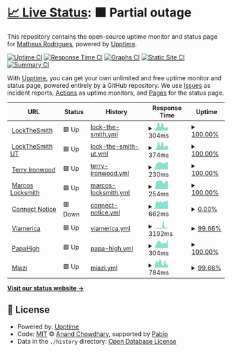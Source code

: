 # [📈 Live Status](https://matheusot.github.io/upptime-monitor): <!--live status--> **🟧 Partial outage**

This repository contains the open-source uptime monitor and status page for [Matheus Rodrigues](https://matheusot.github.io/upptime-monitor), powered by [Upptime](https://github.com/upptime/upptime).

[![Uptime CI](https://github.com/matheusot/upptime-monitor/workflows/Uptime%20CI/badge.svg)](https://github.com/matheusot/upptime-monitor/actions?query=workflow%3A%22Uptime+CI%22)
[![Response Time CI](https://github.com/matheusot/upptime-monitor/workflows/Response%20Time%20CI/badge.svg)](https://github.com/matheusot/upptime-monitor/actions?query=workflow%3A%22Response+Time+CI%22)
[![Graphs CI](https://github.com/matheusot/upptime-monitor/workflows/Graphs%20CI/badge.svg)](https://github.com/matheusot/upptime-monitor/actions?query=workflow%3A%22Graphs+CI%22)
[![Static Site CI](https://github.com/matheusot/upptime-monitor/workflows/Static%20Site%20CI/badge.svg)](https://github.com/matheusot/upptime-monitor/actions?query=workflow%3A%22Static+Site+CI%22)
[![Summary CI](https://github.com/matheusot/upptime-monitor/workflows/Summary%20CI/badge.svg)](https://github.com/matheusot/upptime-monitor/actions?query=workflow%3A%22Summary+CI%22)

With [Upptime](https://upptime.js.org), you can get your own unlimited and free uptime monitor and status page, powered entirely by a GitHub repository. We use [Issues](https://github.com/matheusot/upptime-monitor/issues) as incident reports, [Actions](https://github.com/matheusot/upptime-monitor/actions) as uptime monitors, and [Pages](https://matheusot.github.io/upptime-monitor) for the status page.

<!--start: status pages-->
<!-- This summary is generated by Upptime (https://github.com/upptime/upptime) -->
<!-- Do not edit this manually, your changes will be overwritten -->
<!-- prettier-ignore -->
| URL | Status | History | Response Time | Uptime |
| --- | ------ | ------- | ------------- | ------ |
| <img alt="" src="https://icons.duckduckgo.com/ip3/lockthesmith.com.ico" height="13"> [LockTheSmith](https://lockthesmith.com) | 🟩 Up | [lock-the-smith.yml](https://github.com/matheusot/upptime-monitor/commits/HEAD/history/lock-the-smith.yml) | <details><summary><img alt="Response time graph" src="./graphs/lock-the-smith/response-time-week.png" height="20"> 304ms</summary><br><a href="https://matheusot.github.io/upptime-monitor/history/lock-the-smith"><img alt="Response time 467" src="https://img.shields.io/endpoint?url=https%3A%2F%2Fraw.githubusercontent.com%2Fmatheusot%2Fupptime-monitor%2FHEAD%2Fapi%2Flock-the-smith%2Fresponse-time.json"></a><br><a href="https://matheusot.github.io/upptime-monitor/history/lock-the-smith"><img alt="24-hour response time 234" src="https://img.shields.io/endpoint?url=https%3A%2F%2Fraw.githubusercontent.com%2Fmatheusot%2Fupptime-monitor%2FHEAD%2Fapi%2Flock-the-smith%2Fresponse-time-day.json"></a><br><a href="https://matheusot.github.io/upptime-monitor/history/lock-the-smith"><img alt="7-day response time 304" src="https://img.shields.io/endpoint?url=https%3A%2F%2Fraw.githubusercontent.com%2Fmatheusot%2Fupptime-monitor%2FHEAD%2Fapi%2Flock-the-smith%2Fresponse-time-week.json"></a><br><a href="https://matheusot.github.io/upptime-monitor/history/lock-the-smith"><img alt="30-day response time 323" src="https://img.shields.io/endpoint?url=https%3A%2F%2Fraw.githubusercontent.com%2Fmatheusot%2Fupptime-monitor%2FHEAD%2Fapi%2Flock-the-smith%2Fresponse-time-month.json"></a><br><a href="https://matheusot.github.io/upptime-monitor/history/lock-the-smith"><img alt="1-year response time 467" src="https://img.shields.io/endpoint?url=https%3A%2F%2Fraw.githubusercontent.com%2Fmatheusot%2Fupptime-monitor%2FHEAD%2Fapi%2Flock-the-smith%2Fresponse-time-year.json"></a></details> | <details><summary><a href="https://matheusot.github.io/upptime-monitor/history/lock-the-smith">100.00%</a></summary><a href="https://matheusot.github.io/upptime-monitor/history/lock-the-smith"><img alt="All-time uptime 99.96%" src="https://img.shields.io/endpoint?url=https%3A%2F%2Fraw.githubusercontent.com%2Fmatheusot%2Fupptime-monitor%2FHEAD%2Fapi%2Flock-the-smith%2Fuptime.json"></a><br><a href="https://matheusot.github.io/upptime-monitor/history/lock-the-smith"><img alt="24-hour uptime 100.00%" src="https://img.shields.io/endpoint?url=https%3A%2F%2Fraw.githubusercontent.com%2Fmatheusot%2Fupptime-monitor%2FHEAD%2Fapi%2Flock-the-smith%2Fuptime-day.json"></a><br><a href="https://matheusot.github.io/upptime-monitor/history/lock-the-smith"><img alt="7-day uptime 100.00%" src="https://img.shields.io/endpoint?url=https%3A%2F%2Fraw.githubusercontent.com%2Fmatheusot%2Fupptime-monitor%2FHEAD%2Fapi%2Flock-the-smith%2Fuptime-week.json"></a><br><a href="https://matheusot.github.io/upptime-monitor/history/lock-the-smith"><img alt="30-day uptime 100.00%" src="https://img.shields.io/endpoint?url=https%3A%2F%2Fraw.githubusercontent.com%2Fmatheusot%2Fupptime-monitor%2FHEAD%2Fapi%2Flock-the-smith%2Fuptime-month.json"></a><br><a href="https://matheusot.github.io/upptime-monitor/history/lock-the-smith"><img alt="1-year uptime 99.96%" src="https://img.shields.io/endpoint?url=https%3A%2F%2Fraw.githubusercontent.com%2Fmatheusot%2Fupptime-monitor%2FHEAD%2Fapi%2Flock-the-smith%2Fuptime-year.json"></a></details>
| <img alt="" src="https://icons.duckduckgo.com/ip3/lockthesmithut.com.ico" height="13"> [LockTheSmith UT](https://lockthesmithut.com) | 🟩 Up | [lock-the-smith-ut.yml](https://github.com/matheusot/upptime-monitor/commits/HEAD/history/lock-the-smith-ut.yml) | <details><summary><img alt="Response time graph" src="./graphs/lock-the-smith-ut/response-time-week.png" height="20"> 374ms</summary><br><a href="https://matheusot.github.io/upptime-monitor/history/lock-the-smith-ut"><img alt="Response time 1265" src="https://img.shields.io/endpoint?url=https%3A%2F%2Fraw.githubusercontent.com%2Fmatheusot%2Fupptime-monitor%2FHEAD%2Fapi%2Flock-the-smith-ut%2Fresponse-time.json"></a><br><a href="https://matheusot.github.io/upptime-monitor/history/lock-the-smith-ut"><img alt="24-hour response time 302" src="https://img.shields.io/endpoint?url=https%3A%2F%2Fraw.githubusercontent.com%2Fmatheusot%2Fupptime-monitor%2FHEAD%2Fapi%2Flock-the-smith-ut%2Fresponse-time-day.json"></a><br><a href="https://matheusot.github.io/upptime-monitor/history/lock-the-smith-ut"><img alt="7-day response time 374" src="https://img.shields.io/endpoint?url=https%3A%2F%2Fraw.githubusercontent.com%2Fmatheusot%2Fupptime-monitor%2FHEAD%2Fapi%2Flock-the-smith-ut%2Fresponse-time-week.json"></a><br><a href="https://matheusot.github.io/upptime-monitor/history/lock-the-smith-ut"><img alt="30-day response time 400" src="https://img.shields.io/endpoint?url=https%3A%2F%2Fraw.githubusercontent.com%2Fmatheusot%2Fupptime-monitor%2FHEAD%2Fapi%2Flock-the-smith-ut%2Fresponse-time-month.json"></a><br><a href="https://matheusot.github.io/upptime-monitor/history/lock-the-smith-ut"><img alt="1-year response time 1265" src="https://img.shields.io/endpoint?url=https%3A%2F%2Fraw.githubusercontent.com%2Fmatheusot%2Fupptime-monitor%2FHEAD%2Fapi%2Flock-the-smith-ut%2Fresponse-time-year.json"></a></details> | <details><summary><a href="https://matheusot.github.io/upptime-monitor/history/lock-the-smith-ut">100.00%</a></summary><a href="https://matheusot.github.io/upptime-monitor/history/lock-the-smith-ut"><img alt="All-time uptime 99.79%" src="https://img.shields.io/endpoint?url=https%3A%2F%2Fraw.githubusercontent.com%2Fmatheusot%2Fupptime-monitor%2FHEAD%2Fapi%2Flock-the-smith-ut%2Fuptime.json"></a><br><a href="https://matheusot.github.io/upptime-monitor/history/lock-the-smith-ut"><img alt="24-hour uptime 100.00%" src="https://img.shields.io/endpoint?url=https%3A%2F%2Fraw.githubusercontent.com%2Fmatheusot%2Fupptime-monitor%2FHEAD%2Fapi%2Flock-the-smith-ut%2Fuptime-day.json"></a><br><a href="https://matheusot.github.io/upptime-monitor/history/lock-the-smith-ut"><img alt="7-day uptime 100.00%" src="https://img.shields.io/endpoint?url=https%3A%2F%2Fraw.githubusercontent.com%2Fmatheusot%2Fupptime-monitor%2FHEAD%2Fapi%2Flock-the-smith-ut%2Fuptime-week.json"></a><br><a href="https://matheusot.github.io/upptime-monitor/history/lock-the-smith-ut"><img alt="30-day uptime 100.00%" src="https://img.shields.io/endpoint?url=https%3A%2F%2Fraw.githubusercontent.com%2Fmatheusot%2Fupptime-monitor%2FHEAD%2Fapi%2Flock-the-smith-ut%2Fuptime-month.json"></a><br><a href="https://matheusot.github.io/upptime-monitor/history/lock-the-smith-ut"><img alt="1-year uptime 99.79%" src="https://img.shields.io/endpoint?url=https%3A%2F%2Fraw.githubusercontent.com%2Fmatheusot%2Fupptime-monitor%2FHEAD%2Fapi%2Flock-the-smith-ut%2Fuptime-year.json"></a></details>
| <img alt="" src="https://icons.duckduckgo.com/ip3/terryironwood.com.ico" height="13"> [Terry Ironwood](https://terryironwood.com) | 🟩 Up | [terry-ironwood.yml](https://github.com/matheusot/upptime-monitor/commits/HEAD/history/terry-ironwood.yml) | <details><summary><img alt="Response time graph" src="./graphs/terry-ironwood/response-time-week.png" height="20"> 230ms</summary><br><a href="https://matheusot.github.io/upptime-monitor/history/terry-ironwood"><img alt="Response time 320" src="https://img.shields.io/endpoint?url=https%3A%2F%2Fraw.githubusercontent.com%2Fmatheusot%2Fupptime-monitor%2FHEAD%2Fapi%2Fterry-ironwood%2Fresponse-time.json"></a><br><a href="https://matheusot.github.io/upptime-monitor/history/terry-ironwood"><img alt="24-hour response time 268" src="https://img.shields.io/endpoint?url=https%3A%2F%2Fraw.githubusercontent.com%2Fmatheusot%2Fupptime-monitor%2FHEAD%2Fapi%2Fterry-ironwood%2Fresponse-time-day.json"></a><br><a href="https://matheusot.github.io/upptime-monitor/history/terry-ironwood"><img alt="7-day response time 230" src="https://img.shields.io/endpoint?url=https%3A%2F%2Fraw.githubusercontent.com%2Fmatheusot%2Fupptime-monitor%2FHEAD%2Fapi%2Fterry-ironwood%2Fresponse-time-week.json"></a><br><a href="https://matheusot.github.io/upptime-monitor/history/terry-ironwood"><img alt="30-day response time 245" src="https://img.shields.io/endpoint?url=https%3A%2F%2Fraw.githubusercontent.com%2Fmatheusot%2Fupptime-monitor%2FHEAD%2Fapi%2Fterry-ironwood%2Fresponse-time-month.json"></a><br><a href="https://matheusot.github.io/upptime-monitor/history/terry-ironwood"><img alt="1-year response time 320" src="https://img.shields.io/endpoint?url=https%3A%2F%2Fraw.githubusercontent.com%2Fmatheusot%2Fupptime-monitor%2FHEAD%2Fapi%2Fterry-ironwood%2Fresponse-time-year.json"></a></details> | <details><summary><a href="https://matheusot.github.io/upptime-monitor/history/terry-ironwood">100.00%</a></summary><a href="https://matheusot.github.io/upptime-monitor/history/terry-ironwood"><img alt="All-time uptime 99.96%" src="https://img.shields.io/endpoint?url=https%3A%2F%2Fraw.githubusercontent.com%2Fmatheusot%2Fupptime-monitor%2FHEAD%2Fapi%2Fterry-ironwood%2Fuptime.json"></a><br><a href="https://matheusot.github.io/upptime-monitor/history/terry-ironwood"><img alt="24-hour uptime 100.00%" src="https://img.shields.io/endpoint?url=https%3A%2F%2Fraw.githubusercontent.com%2Fmatheusot%2Fupptime-monitor%2FHEAD%2Fapi%2Fterry-ironwood%2Fuptime-day.json"></a><br><a href="https://matheusot.github.io/upptime-monitor/history/terry-ironwood"><img alt="7-day uptime 100.00%" src="https://img.shields.io/endpoint?url=https%3A%2F%2Fraw.githubusercontent.com%2Fmatheusot%2Fupptime-monitor%2FHEAD%2Fapi%2Fterry-ironwood%2Fuptime-week.json"></a><br><a href="https://matheusot.github.io/upptime-monitor/history/terry-ironwood"><img alt="30-day uptime 100.00%" src="https://img.shields.io/endpoint?url=https%3A%2F%2Fraw.githubusercontent.com%2Fmatheusot%2Fupptime-monitor%2FHEAD%2Fapi%2Fterry-ironwood%2Fuptime-month.json"></a><br><a href="https://matheusot.github.io/upptime-monitor/history/terry-ironwood"><img alt="1-year uptime 99.96%" src="https://img.shields.io/endpoint?url=https%3A%2F%2Fraw.githubusercontent.com%2Fmatheusot%2Fupptime-monitor%2FHEAD%2Fapi%2Fterry-ironwood%2Fuptime-year.json"></a></details>
| <img alt="" src="https://icons.duckduckgo.com/ip3/marcoslocksmithservice.com.ico" height="13"> [Marcos Locksmith](https://marcoslocksmithservice.com) | 🟩 Up | [marcos-locksmith.yml](https://github.com/matheusot/upptime-monitor/commits/HEAD/history/marcos-locksmith.yml) | <details><summary><img alt="Response time graph" src="./graphs/marcos-locksmith/response-time-week.png" height="20"> 254ms</summary><br><a href="https://matheusot.github.io/upptime-monitor/history/marcos-locksmith"><img alt="Response time 450" src="https://img.shields.io/endpoint?url=https%3A%2F%2Fraw.githubusercontent.com%2Fmatheusot%2Fupptime-monitor%2FHEAD%2Fapi%2Fmarcos-locksmith%2Fresponse-time.json"></a><br><a href="https://matheusot.github.io/upptime-monitor/history/marcos-locksmith"><img alt="24-hour response time 262" src="https://img.shields.io/endpoint?url=https%3A%2F%2Fraw.githubusercontent.com%2Fmatheusot%2Fupptime-monitor%2FHEAD%2Fapi%2Fmarcos-locksmith%2Fresponse-time-day.json"></a><br><a href="https://matheusot.github.io/upptime-monitor/history/marcos-locksmith"><img alt="7-day response time 254" src="https://img.shields.io/endpoint?url=https%3A%2F%2Fraw.githubusercontent.com%2Fmatheusot%2Fupptime-monitor%2FHEAD%2Fapi%2Fmarcos-locksmith%2Fresponse-time-week.json"></a><br><a href="https://matheusot.github.io/upptime-monitor/history/marcos-locksmith"><img alt="30-day response time 397" src="https://img.shields.io/endpoint?url=https%3A%2F%2Fraw.githubusercontent.com%2Fmatheusot%2Fupptime-monitor%2FHEAD%2Fapi%2Fmarcos-locksmith%2Fresponse-time-month.json"></a><br><a href="https://matheusot.github.io/upptime-monitor/history/marcos-locksmith"><img alt="1-year response time 450" src="https://img.shields.io/endpoint?url=https%3A%2F%2Fraw.githubusercontent.com%2Fmatheusot%2Fupptime-monitor%2FHEAD%2Fapi%2Fmarcos-locksmith%2Fresponse-time-year.json"></a></details> | <details><summary><a href="https://matheusot.github.io/upptime-monitor/history/marcos-locksmith">100.00%</a></summary><a href="https://matheusot.github.io/upptime-monitor/history/marcos-locksmith"><img alt="All-time uptime 99.95%" src="https://img.shields.io/endpoint?url=https%3A%2F%2Fraw.githubusercontent.com%2Fmatheusot%2Fupptime-monitor%2FHEAD%2Fapi%2Fmarcos-locksmith%2Fuptime.json"></a><br><a href="https://matheusot.github.io/upptime-monitor/history/marcos-locksmith"><img alt="24-hour uptime 100.00%" src="https://img.shields.io/endpoint?url=https%3A%2F%2Fraw.githubusercontent.com%2Fmatheusot%2Fupptime-monitor%2FHEAD%2Fapi%2Fmarcos-locksmith%2Fuptime-day.json"></a><br><a href="https://matheusot.github.io/upptime-monitor/history/marcos-locksmith"><img alt="7-day uptime 100.00%" src="https://img.shields.io/endpoint?url=https%3A%2F%2Fraw.githubusercontent.com%2Fmatheusot%2Fupptime-monitor%2FHEAD%2Fapi%2Fmarcos-locksmith%2Fuptime-week.json"></a><br><a href="https://matheusot.github.io/upptime-monitor/history/marcos-locksmith"><img alt="30-day uptime 100.00%" src="https://img.shields.io/endpoint?url=https%3A%2F%2Fraw.githubusercontent.com%2Fmatheusot%2Fupptime-monitor%2FHEAD%2Fapi%2Fmarcos-locksmith%2Fuptime-month.json"></a><br><a href="https://matheusot.github.io/upptime-monitor/history/marcos-locksmith"><img alt="1-year uptime 99.95%" src="https://img.shields.io/endpoint?url=https%3A%2F%2Fraw.githubusercontent.com%2Fmatheusot%2Fupptime-monitor%2FHEAD%2Fapi%2Fmarcos-locksmith%2Fuptime-year.json"></a></details>
| <img alt="" src="https://icons.duckduckgo.com/ip3/connectnotice.com.ico" height="13"> [Connect Notice](https://connectnotice.com) | 🟥 Down | [connect-notice.yml](https://github.com/matheusot/upptime-monitor/commits/HEAD/history/connect-notice.yml) | <details><summary><img alt="Response time graph" src="./graphs/connect-notice/response-time-week.png" height="20"> 662ms</summary><br><a href="https://matheusot.github.io/upptime-monitor/history/connect-notice"><img alt="Response time 1304" src="https://img.shields.io/endpoint?url=https%3A%2F%2Fraw.githubusercontent.com%2Fmatheusot%2Fupptime-monitor%2FHEAD%2Fapi%2Fconnect-notice%2Fresponse-time.json"></a><br><a href="https://matheusot.github.io/upptime-monitor/history/connect-notice"><img alt="24-hour response time 742" src="https://img.shields.io/endpoint?url=https%3A%2F%2Fraw.githubusercontent.com%2Fmatheusot%2Fupptime-monitor%2FHEAD%2Fapi%2Fconnect-notice%2Fresponse-time-day.json"></a><br><a href="https://matheusot.github.io/upptime-monitor/history/connect-notice"><img alt="7-day response time 662" src="https://img.shields.io/endpoint?url=https%3A%2F%2Fraw.githubusercontent.com%2Fmatheusot%2Fupptime-monitor%2FHEAD%2Fapi%2Fconnect-notice%2Fresponse-time-week.json"></a><br><a href="https://matheusot.github.io/upptime-monitor/history/connect-notice"><img alt="30-day response time 736" src="https://img.shields.io/endpoint?url=https%3A%2F%2Fraw.githubusercontent.com%2Fmatheusot%2Fupptime-monitor%2FHEAD%2Fapi%2Fconnect-notice%2Fresponse-time-month.json"></a><br><a href="https://matheusot.github.io/upptime-monitor/history/connect-notice"><img alt="1-year response time 1304" src="https://img.shields.io/endpoint?url=https%3A%2F%2Fraw.githubusercontent.com%2Fmatheusot%2Fupptime-monitor%2FHEAD%2Fapi%2Fconnect-notice%2Fresponse-time-year.json"></a></details> | <details><summary><a href="https://matheusot.github.io/upptime-monitor/history/connect-notice">0.00%</a></summary><a href="https://matheusot.github.io/upptime-monitor/history/connect-notice"><img alt="All-time uptime 35.21%" src="https://img.shields.io/endpoint?url=https%3A%2F%2Fraw.githubusercontent.com%2Fmatheusot%2Fupptime-monitor%2FHEAD%2Fapi%2Fconnect-notice%2Fuptime.json"></a><br><a href="https://matheusot.github.io/upptime-monitor/history/connect-notice"><img alt="24-hour uptime 0.00%" src="https://img.shields.io/endpoint?url=https%3A%2F%2Fraw.githubusercontent.com%2Fmatheusot%2Fupptime-monitor%2FHEAD%2Fapi%2Fconnect-notice%2Fuptime-day.json"></a><br><a href="https://matheusot.github.io/upptime-monitor/history/connect-notice"><img alt="7-day uptime 0.00%" src="https://img.shields.io/endpoint?url=https%3A%2F%2Fraw.githubusercontent.com%2Fmatheusot%2Fupptime-monitor%2FHEAD%2Fapi%2Fconnect-notice%2Fuptime-week.json"></a><br><a href="https://matheusot.github.io/upptime-monitor/history/connect-notice"><img alt="30-day uptime 1.38%" src="https://img.shields.io/endpoint?url=https%3A%2F%2Fraw.githubusercontent.com%2Fmatheusot%2Fupptime-monitor%2FHEAD%2Fapi%2Fconnect-notice%2Fuptime-month.json"></a><br><a href="https://matheusot.github.io/upptime-monitor/history/connect-notice"><img alt="1-year uptime 35.21%" src="https://img.shields.io/endpoint?url=https%3A%2F%2Fraw.githubusercontent.com%2Fmatheusot%2Fupptime-monitor%2FHEAD%2Fapi%2Fconnect-notice%2Fuptime-year.json"></a></details>
| <img alt="" src="https://icons.duckduckgo.com/ip3/viamerica.com.br.ico" height="13"> [Viamerica](https://viamerica.com.br) | 🟩 Up | [viamerica.yml](https://github.com/matheusot/upptime-monitor/commits/HEAD/history/viamerica.yml) | <details><summary><img alt="Response time graph" src="./graphs/viamerica/response-time-week.png" height="20"> 3192ms</summary><br><a href="https://matheusot.github.io/upptime-monitor/history/viamerica"><img alt="Response time 783" src="https://img.shields.io/endpoint?url=https%3A%2F%2Fraw.githubusercontent.com%2Fmatheusot%2Fupptime-monitor%2FHEAD%2Fapi%2Fviamerica%2Fresponse-time.json"></a><br><a href="https://matheusot.github.io/upptime-monitor/history/viamerica"><img alt="24-hour response time 1326" src="https://img.shields.io/endpoint?url=https%3A%2F%2Fraw.githubusercontent.com%2Fmatheusot%2Fupptime-monitor%2FHEAD%2Fapi%2Fviamerica%2Fresponse-time-day.json"></a><br><a href="https://matheusot.github.io/upptime-monitor/history/viamerica"><img alt="7-day response time 3192" src="https://img.shields.io/endpoint?url=https%3A%2F%2Fraw.githubusercontent.com%2Fmatheusot%2Fupptime-monitor%2FHEAD%2Fapi%2Fviamerica%2Fresponse-time-week.json"></a><br><a href="https://matheusot.github.io/upptime-monitor/history/viamerica"><img alt="30-day response time 1839" src="https://img.shields.io/endpoint?url=https%3A%2F%2Fraw.githubusercontent.com%2Fmatheusot%2Fupptime-monitor%2FHEAD%2Fapi%2Fviamerica%2Fresponse-time-month.json"></a><br><a href="https://matheusot.github.io/upptime-monitor/history/viamerica"><img alt="1-year response time 783" src="https://img.shields.io/endpoint?url=https%3A%2F%2Fraw.githubusercontent.com%2Fmatheusot%2Fupptime-monitor%2FHEAD%2Fapi%2Fviamerica%2Fresponse-time-year.json"></a></details> | <details><summary><a href="https://matheusot.github.io/upptime-monitor/history/viamerica">99.66%</a></summary><a href="https://matheusot.github.io/upptime-monitor/history/viamerica"><img alt="All-time uptime 98.37%" src="https://img.shields.io/endpoint?url=https%3A%2F%2Fraw.githubusercontent.com%2Fmatheusot%2Fupptime-monitor%2FHEAD%2Fapi%2Fviamerica%2Fuptime.json"></a><br><a href="https://matheusot.github.io/upptime-monitor/history/viamerica"><img alt="24-hour uptime 100.00%" src="https://img.shields.io/endpoint?url=https%3A%2F%2Fraw.githubusercontent.com%2Fmatheusot%2Fupptime-monitor%2FHEAD%2Fapi%2Fviamerica%2Fuptime-day.json"></a><br><a href="https://matheusot.github.io/upptime-monitor/history/viamerica"><img alt="7-day uptime 99.66%" src="https://img.shields.io/endpoint?url=https%3A%2F%2Fraw.githubusercontent.com%2Fmatheusot%2Fupptime-monitor%2FHEAD%2Fapi%2Fviamerica%2Fuptime-week.json"></a><br><a href="https://matheusot.github.io/upptime-monitor/history/viamerica"><img alt="30-day uptime 99.86%" src="https://img.shields.io/endpoint?url=https%3A%2F%2Fraw.githubusercontent.com%2Fmatheusot%2Fupptime-monitor%2FHEAD%2Fapi%2Fviamerica%2Fuptime-month.json"></a><br><a href="https://matheusot.github.io/upptime-monitor/history/viamerica"><img alt="1-year uptime 98.37%" src="https://img.shields.io/endpoint?url=https%3A%2F%2Fraw.githubusercontent.com%2Fmatheusot%2Fupptime-monitor%2FHEAD%2Fapi%2Fviamerica%2Fuptime-year.json"></a></details>
| <img alt="" src="https://icons.duckduckgo.com/ip3/thepapahigh.com.ico" height="13"> [PapaHigh](https://thepapahigh.com) | 🟩 Up | [papa-high.yml](https://github.com/matheusot/upptime-monitor/commits/HEAD/history/papa-high.yml) | <details><summary><img alt="Response time graph" src="./graphs/papa-high/response-time-week.png" height="20"> 304ms</summary><br><a href="https://matheusot.github.io/upptime-monitor/history/papa-high"><img alt="Response time 354" src="https://img.shields.io/endpoint?url=https%3A%2F%2Fraw.githubusercontent.com%2Fmatheusot%2Fupptime-monitor%2FHEAD%2Fapi%2Fpapa-high%2Fresponse-time.json"></a><br><a href="https://matheusot.github.io/upptime-monitor/history/papa-high"><img alt="24-hour response time 435" src="https://img.shields.io/endpoint?url=https%3A%2F%2Fraw.githubusercontent.com%2Fmatheusot%2Fupptime-monitor%2FHEAD%2Fapi%2Fpapa-high%2Fresponse-time-day.json"></a><br><a href="https://matheusot.github.io/upptime-monitor/history/papa-high"><img alt="7-day response time 304" src="https://img.shields.io/endpoint?url=https%3A%2F%2Fraw.githubusercontent.com%2Fmatheusot%2Fupptime-monitor%2FHEAD%2Fapi%2Fpapa-high%2Fresponse-time-week.json"></a><br><a href="https://matheusot.github.io/upptime-monitor/history/papa-high"><img alt="30-day response time 310" src="https://img.shields.io/endpoint?url=https%3A%2F%2Fraw.githubusercontent.com%2Fmatheusot%2Fupptime-monitor%2FHEAD%2Fapi%2Fpapa-high%2Fresponse-time-month.json"></a><br><a href="https://matheusot.github.io/upptime-monitor/history/papa-high"><img alt="1-year response time 354" src="https://img.shields.io/endpoint?url=https%3A%2F%2Fraw.githubusercontent.com%2Fmatheusot%2Fupptime-monitor%2FHEAD%2Fapi%2Fpapa-high%2Fresponse-time-year.json"></a></details> | <details><summary><a href="https://matheusot.github.io/upptime-monitor/history/papa-high">100.00%</a></summary><a href="https://matheusot.github.io/upptime-monitor/history/papa-high"><img alt="All-time uptime 63.15%" src="https://img.shields.io/endpoint?url=https%3A%2F%2Fraw.githubusercontent.com%2Fmatheusot%2Fupptime-monitor%2FHEAD%2Fapi%2Fpapa-high%2Fuptime.json"></a><br><a href="https://matheusot.github.io/upptime-monitor/history/papa-high"><img alt="24-hour uptime 100.00%" src="https://img.shields.io/endpoint?url=https%3A%2F%2Fraw.githubusercontent.com%2Fmatheusot%2Fupptime-monitor%2FHEAD%2Fapi%2Fpapa-high%2Fuptime-day.json"></a><br><a href="https://matheusot.github.io/upptime-monitor/history/papa-high"><img alt="7-day uptime 100.00%" src="https://img.shields.io/endpoint?url=https%3A%2F%2Fraw.githubusercontent.com%2Fmatheusot%2Fupptime-monitor%2FHEAD%2Fapi%2Fpapa-high%2Fuptime-week.json"></a><br><a href="https://matheusot.github.io/upptime-monitor/history/papa-high"><img alt="30-day uptime 100.00%" src="https://img.shields.io/endpoint?url=https%3A%2F%2Fraw.githubusercontent.com%2Fmatheusot%2Fupptime-monitor%2FHEAD%2Fapi%2Fpapa-high%2Fuptime-month.json"></a><br><a href="https://matheusot.github.io/upptime-monitor/history/papa-high"><img alt="1-year uptime 63.15%" src="https://img.shields.io/endpoint?url=https%3A%2F%2Fraw.githubusercontent.com%2Fmatheusot%2Fupptime-monitor%2FHEAD%2Fapi%2Fpapa-high%2Fuptime-year.json"></a></details>
| <img alt="" src="https://icons.duckduckgo.com/ip3/miazimedia.com.ico" height="13"> [Miazi](https://miazimedia.com) | 🟩 Up | [miazi.yml](https://github.com/matheusot/upptime-monitor/commits/HEAD/history/miazi.yml) | <details><summary><img alt="Response time graph" src="./graphs/miazi/response-time-week.png" height="20"> 784ms</summary><br><a href="https://matheusot.github.io/upptime-monitor/history/miazi"><img alt="Response time 841" src="https://img.shields.io/endpoint?url=https%3A%2F%2Fraw.githubusercontent.com%2Fmatheusot%2Fupptime-monitor%2FHEAD%2Fapi%2Fmiazi%2Fresponse-time.json"></a><br><a href="https://matheusot.github.io/upptime-monitor/history/miazi"><img alt="24-hour response time 561" src="https://img.shields.io/endpoint?url=https%3A%2F%2Fraw.githubusercontent.com%2Fmatheusot%2Fupptime-monitor%2FHEAD%2Fapi%2Fmiazi%2Fresponse-time-day.json"></a><br><a href="https://matheusot.github.io/upptime-monitor/history/miazi"><img alt="7-day response time 784" src="https://img.shields.io/endpoint?url=https%3A%2F%2Fraw.githubusercontent.com%2Fmatheusot%2Fupptime-monitor%2FHEAD%2Fapi%2Fmiazi%2Fresponse-time-week.json"></a><br><a href="https://matheusot.github.io/upptime-monitor/history/miazi"><img alt="30-day response time 787" src="https://img.shields.io/endpoint?url=https%3A%2F%2Fraw.githubusercontent.com%2Fmatheusot%2Fupptime-monitor%2FHEAD%2Fapi%2Fmiazi%2Fresponse-time-month.json"></a><br><a href="https://matheusot.github.io/upptime-monitor/history/miazi"><img alt="1-year response time 841" src="https://img.shields.io/endpoint?url=https%3A%2F%2Fraw.githubusercontent.com%2Fmatheusot%2Fupptime-monitor%2FHEAD%2Fapi%2Fmiazi%2Fresponse-time-year.json"></a></details> | <details><summary><a href="https://matheusot.github.io/upptime-monitor/history/miazi">99.66%</a></summary><a href="https://matheusot.github.io/upptime-monitor/history/miazi"><img alt="All-time uptime 99.92%" src="https://img.shields.io/endpoint?url=https%3A%2F%2Fraw.githubusercontent.com%2Fmatheusot%2Fupptime-monitor%2FHEAD%2Fapi%2Fmiazi%2Fuptime.json"></a><br><a href="https://matheusot.github.io/upptime-monitor/history/miazi"><img alt="24-hour uptime 100.00%" src="https://img.shields.io/endpoint?url=https%3A%2F%2Fraw.githubusercontent.com%2Fmatheusot%2Fupptime-monitor%2FHEAD%2Fapi%2Fmiazi%2Fuptime-day.json"></a><br><a href="https://matheusot.github.io/upptime-monitor/history/miazi"><img alt="7-day uptime 99.66%" src="https://img.shields.io/endpoint?url=https%3A%2F%2Fraw.githubusercontent.com%2Fmatheusot%2Fupptime-monitor%2FHEAD%2Fapi%2Fmiazi%2Fuptime-week.json"></a><br><a href="https://matheusot.github.io/upptime-monitor/history/miazi"><img alt="30-day uptime 99.86%" src="https://img.shields.io/endpoint?url=https%3A%2F%2Fraw.githubusercontent.com%2Fmatheusot%2Fupptime-monitor%2FHEAD%2Fapi%2Fmiazi%2Fuptime-month.json"></a><br><a href="https://matheusot.github.io/upptime-monitor/history/miazi"><img alt="1-year uptime 99.92%" src="https://img.shields.io/endpoint?url=https%3A%2F%2Fraw.githubusercontent.com%2Fmatheusot%2Fupptime-monitor%2FHEAD%2Fapi%2Fmiazi%2Fuptime-year.json"></a></details>

<!--end: status pages-->

[**Visit our status website →**](https://matheusot.github.io/upptime-monitor)

## 📄 License

- Powered by: [Upptime](https://github.com/upptime/upptime)
- Code: [MIT](./LICENSE) © [Anand Chowdhary](https://anandchowdhary.com), supported by [Pabio](https://pabio.com)
- Data in the `./history` directory: [Open Database License](https://opendatacommons.org/licenses/odbl/1-0/)
